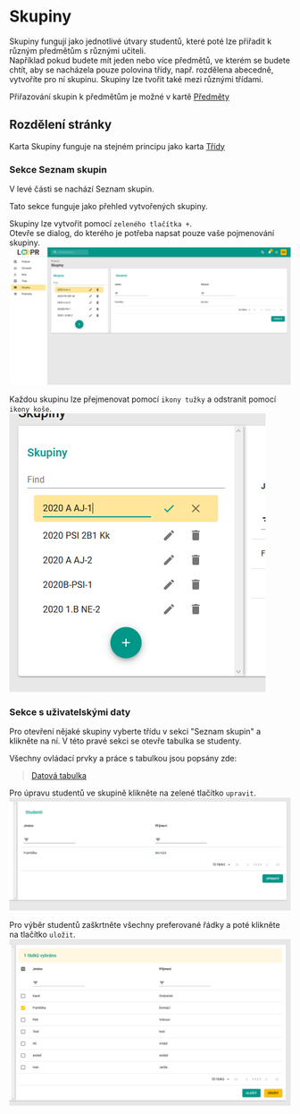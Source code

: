 # Skupiny
Skupiny fungují jako jednotlivé útvary studentů, které poté lze přiřadit k různým předmětům s různými učiteli. <br> Například pokud budete mít jeden nebo více předmětů, ve kterém se budete chtít, aby se nacházela pouze polovina třídy, např. rozdělena abecedně, vytvoříte pro ní skupinu. Skupiny lze tvořit také mezi různými třídami.

Přiřazování skupin k předmětům je možné v kartě [Předměty](cs/pages/subjects/)

## Rozdělení stránky
Karta Skupiny funguje na stejném principu jako karta [Třídy](cs/pages/classes/)

### Sekce Seznam skupin
V levé části se nachází Seznam skupin. 

Tato sekce funguje jako přehled vytvořených skupiny. 

Skupiny lze vytvořit pomocí `zeleného tlačítka +`. <br> Otevře se dialog, do kterého je potřeba napsat pouze vaše pojmenování skupiny.
![](images/groups.png)

Každou skupinu lze přejmenovat pomocí `ikony tužky` a odstranit pomocí `ikony koše`. 
![](images/group-editing.png)

### Sekce s uživatelskými daty
Pro otevření nějaké skupiny vyberte třídu v sekci "Seznam skupin" a klikněte na ní. V této pravé sekci se otevře tabulka se studenty.

Všechny ovládací prvky a práce s tabulkou jsou popsány zde: 
> [Datová tabulka](cs/components/materialTable/)

Pro úpravu studentů ve skupině klikněte na zelené tlačítko `upravit`.
![](images/students-list.png)

Pro výběr studentů zaškrtněte všechny preferované řádky a poté klikněte na tlačítko `uložit`.
![](images/students-list-editing.png)



